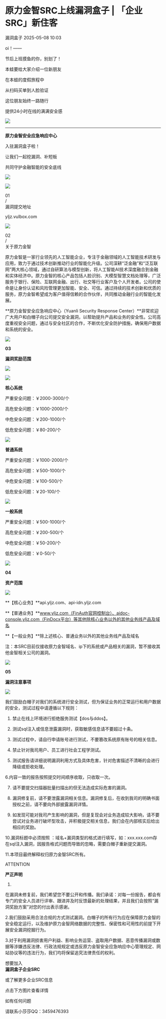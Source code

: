 #  原力金智SRC上线漏洞盒子 | 「企业SRC」新住客   
 漏洞盒子   2025-05-08 10:03  
  
oi！——  
  
节后上班摸鱼的你，别划了！  
  
本蛙要给大家介绍一位新朋友  
  
在本蛙的度假旅程中  
  
从扫码买单到人脸验证  
  
这位朋友始终一路随行  
  
提供24小时在线的满满安全感  
  
  
![](https://mmecoa.qpic.cn/sz_mmecoa_jpg/Lsmqs4DI7XUZczdQsGjl0N5QwCqj92lkBlaknM7vfeakCUHZrxZG8k6RmiamOMtkZrofWDDOAFoa71BibhrUvmEg/640?wx_fmt=jpeg "")  
  
****  
**原力金智安全应急响应中心**  
  
入驻漏洞盒子啦！  
  
让我们一起挖漏洞、补短板  
  
共同守护金融智能的安全底线  
  
  
![](https://mmecoa.qpic.cn/sz_mmecoa_png/Lsmqs4DI7XUZczdQsGjl0N5QwCqj92lkVfk7G8yR46UyllIg1eBGsJY11JEIErHhY3S1XqUHGFzkVfhKeoqapA/640?wx_fmt=png "")  
  
  
![](https://mmecoa.qpic.cn/sz_mmecoa_png/Lsmqs4DI7XUZczdQsGjl0N5QwCqj92lkxOu0jzZaoS2NOxncVzzj66sqCNNnGtZjMmthUOsmib564esAsDlO3Gg/640?wx_fmt=png "")  
  
01  
/   
漏洞提交地址  
  
yljz.vulbox.com  
  
![](https://mmecoa.qpic.cn/sz_mmecoa_png/Lsmqs4DI7XUZczdQsGjl0N5QwCqj92lkxOu0jzZaoS2NOxncVzzj66sqCNNnGtZjMmthUOsmib564esAsDlO3Gg/640?wx_fmt=png "")  
  
02  
/   
关于原力金智  
  
原力金智是一家行业领先的人工智能企业，专注于金融领域的人工智能技术研发与应用，致力于通过技术创新推动行业的智能化升级。公司深耕“泛金融”和“泛互联网”两大核心领域，通过自研算法与模型创新，将人工智能AI技术深度融合到金融和实体经济中。原力金智的核心产品包括人脸识别、大模型智慧文档处理等，广泛服务于银行、保险、互联网金融、出行、社交等行业客户及个人开发者。公司的使命是让身份认证和风险管理更加智能、安全、可信。通过持续的技术创新和优质的服务，原力金智希望成为客户值得信赖的合作伙伴，共同推动金融行业的智能化发展。  
  
  
**原力金智安全应急响应中心（Yuanli Security Response Center）**非常欢迎广大用户和白帽子向公司提交安全漏洞，以帮助提升产品和业务的安全性。公司高度重视安全问题，通过与安全社区的合作，不断优化安全防护措施，确保用户数据和系统的安全。  
  
![](https://mmecoa.qpic.cn/sz_mmecoa_png/Lsmqs4DI7XUZczdQsGjl0N5QwCqj92lkg0KPWiap4N8V0esT3ZGvGoXviaREicEfCg5ctYIqau3NXyQU00k49nd3g/640?wx_fmt=png "")  
  
**03**  
  
**漏洞奖励范围**  
  
![](https://mmecoa.qpic.cn/sz_mmecoa_png/Lsmqs4DI7XUZczdQsGjl0N5QwCqj92lkg0KPWiap4N8V0esT3ZGvGoXviaREicEfCg5ctYIqau3NXyQU00k49nd3g/640?wx_fmt=png "")  
  
  
  
![](https://mmecoa.qpic.cn/sz_mmecoa_png/Lsmqs4DI7XUZczdQsGjl0N5QwCqj92lk7y8FmJSPPjiarZFQF0e7Hdt39LKOx9JbgEic889uvUpht14Sicp5JuXpg/640?wx_fmt=png "")  
  
**核心系统**  
  
严重安全问题：￥2000-3000/个  
  
高危安全问题：￥1000-2000/个  
  
中危安全问题：￥200-1000/个  
  
低危安全问题：￥80-200/个  
  
![](https://mmecoa.qpic.cn/sz_mmecoa_png/Lsmqs4DI7XUZczdQsGjl0N5QwCqj92lk7y8FmJSPPjiarZFQF0e7Hdt39LKOx9JbgEic889uvUpht14Sicp5JuXpg/640?wx_fmt=png "")  
  
**普通系统**  
  
严重安全问题：￥1000-2000/个  
  
高危安全问题：￥500-1000/个  
  
中危安全问题：￥100-500/个  
  
低危安全问题：￥20-100/个  
  
![](https://mmecoa.qpic.cn/sz_mmecoa_png/Lsmqs4DI7XUZczdQsGjl0N5QwCqj92lk7y8FmJSPPjiarZFQF0e7Hdt39LKOx9JbgEic889uvUpht14Sicp5JuXpg/640?wx_fmt=png "")  
  
**一般系统**  
  
严重安全问题：￥500-1000/个  
  
高危安全问题：￥200-500/个  
  
中危安全问题：￥50-200/个  
  
低危安全问题：￥0-50/个  
  
  
![](https://mmecoa.qpic.cn/sz_mmecoa_png/Lsmqs4DI7XUZczdQsGjl0N5QwCqj92lkg0KPWiap4N8V0esT3ZGvGoXviaREicEfCg5ctYIqau3NXyQU00k49nd3g/640?wx_fmt=png "")  
  
**04**  
  
**资产范围**  
  
![](https://mmecoa.qpic.cn/sz_mmecoa_png/Lsmqs4DI7XUZczdQsGjl0N5QwCqj92lkg0KPWiap4N8V0esT3ZGvGoXviaREicEfCg5ctYIqau3NXyQU00k49nd3g/640?wx_fmt=png "")  
  
  
  
**【核心业务】**api.yljz.com、api-idn.yljz.com  
  
**【普通业务】**www.yljz.com（FinAuth官网控制台）、aidoc-console.yljz.com（FinDocx平台）等其他除核心业务以外的其他业务线产品及域名  
  
**【一般业务】**除上述核心、普通业务以外的其他业务线产品及域名  
  
  
注：本SRC目前仅接收原力金智域名、ip下的系统或产品相关的漏洞，暂不接收其他金智相关公司的漏洞。  
  
![](https://mmecoa.qpic.cn/sz_mmecoa_png/Lsmqs4DI7XUZczdQsGjl0N5QwCqj92lkg0KPWiap4N8V0esT3ZGvGoXviaREicEfCg5ctYIqau3NXyQU00k49nd3g/640?wx_fmt=png "")  
  
**05**  
  
**漏洞注意事项**  
  
![](https://mmecoa.qpic.cn/sz_mmecoa_png/Lsmqs4DI7XUZczdQsGjl0N5QwCqj92lkg0KPWiap4N8V0esT3ZGvGoXviaREicEfCg5ctYIqau3NXyQU00k49nd3g/640?wx_fmt=png "")  
  
  
  
我们鼓励白帽子对我们的系统进行安全测试，但为保证业务的正常运行和用户数据的安全，测试过程中请遵循以下规则：  
  
1. 禁止在线上环境进行拒绝服务测试【dos与ddos】。  
  
2. 测试sql注入或信息泄露漏洞时，获取敏感信息请不要超过十条。  
  
3. 测试过程中，请自行申请账号进行测试，不要篡改系统原有账号的相关信息。  
  
4. 禁止针对我司用户、员工进行社会工程学测试。  
  
5. 测试报告请详细说明漏洞利用方式及具体危害，针对危害描述不清晰的会进行降级或拒收处理。  
  
6.内容一致的报告按照提交时间顺序收取，只收取一次。  
  
7. 请不要提交扫描器批量扫描出的但无法造成实际危害的漏洞。  
  
8. 漏洞修复前，请不要泄露漏洞相关信息。漏洞修复后，在收到我司的明确书面授权之前，请不要向外部披露漏洞详情。  
  
9. 如发现可能对我司产生影响的漏洞，但是复现会对业务造成较大影响，请不要尝试对业务进行破坏型攻击，并积极提交相关信息，我们会在内部核实后给出相应的奖励。  
  
10.漏洞标题中必须按照 ：域名+漏洞类型的格式进行填写，如：xxx.xxx.com存在sql注入漏洞，因报告格式问题而导致的忽略，需要白帽子重新提交漏洞。  
  
11.本项目最终解释权归原力金智SRC所有。  
  
ATTENTION  
  
  
  
**严正声明**  
  
1.  
在漏洞未修复前，我们希望您不要公开和传播。我们承诺：对每一份报告，都会有专门的安全人员进行评审、跟进并及时反馈最新的处理结果，并且我们会按照“漏洞奖励方案”对您的付出表示感谢。  
  
2.我们鼓励采用合法合规的方式测试漏洞。白帽子的所有行为应在保障原力金智的安全稳定运行，以及维护原力金智网络数据的完整性、保密性和可用性的前提下开展安全漏洞挖掘行为。  
  
3.对于利用漏洞损害用户利益、影响业务运营、盗取用户数据、恶意传播漏洞或数据等涉嫌违反法律、行政法规规定或违反原力金智安全应急响应中心管理规定、网站协议等的违法行为，我们均将保留追究法律责任的权利。  
  
  
  
  
  
  
  
  
  
  
想要加入  
**漏洞盒子企业SRC**  
  
或了解更多企业SRC信息  
  
点击下方图片查看详情  
  
[](https://mp.weixin.qq.com/s?__biz=MzA5NzQ0Mjc5NA==&mid=2649760625&idx=1&sn=17b074edb93c6e0232fc0f0301ccd593&scene=21#wechat_redirect)  
  
如有任何问题  
  
请联系小莎莎QQ：3459476393  
  
  
